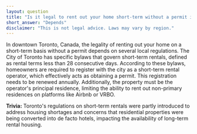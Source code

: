 ```yaml
---
layout: question
title: "Is it legal to rent out your home short-term without a permit in downtown Toronto, Canada?"
short_answer: "Depends"
disclaimer: "This is not legal advice. Laws may vary by region."
---
```


In downtown Toronto, Canada, the legality of renting out your home on a short-term basis without a permit depends on several local regulations. The City of Toronto has specific bylaws that govern short-term rentals, defined as rental terms less than 28 consecutive days. According to these bylaws, homeowners are required to register with the city as a short-term rental operator, which effectively acts as obtaining a permit. This registration needs to be renewed annually. Additionally, the property must be the operator's principal residence, limiting the ability to rent out non-primary residences on platforms like Airbnb or VRBO.

**Trivia:** Toronto's regulations on short-term rentals were partly introduced to address housing shortages and concerns that residential properties were being converted into de facto hotels, impacting the availability of long-term rental housing.
